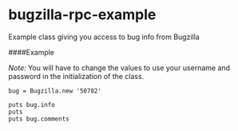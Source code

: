 # bugzilla-rpc-example
Example class giving you access to bug info from Bugzilla

####Example

*Note:* You will have to change the values to use your username and password in the initialization of the class.

```
bug = Bugzilla.new '50782'

puts bug.info
puts
puts bug.comments
```

